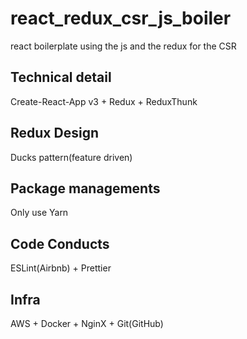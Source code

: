 # react_redux_csr_js_boiler

react boilerplate using the js and the redux for the CSR

## Technical detail

Create-React-App v3 + Redux + ReduxThunk

## Redux Design

Ducks pattern(feature driven)

## Package managements

Only use Yarn

## Code Conducts

ESLint(Airbnb) + Prettier

## Infra

AWS + Docker + NginX + Git(GitHub)
